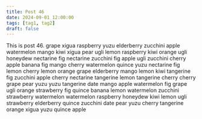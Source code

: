 ```yaml
---
title: Post 46
date: 2024-09-01 12:00:00
tags: [tag1, tag2]
draft: false
---
```

This is post 46.
grape
xigua
raspberry
yuzu
elderberry
zucchini
apple
watermelon
mango
kiwi
xigua
pear
ugli
lemon
raspberry
kiwi
orange
ugli
honeydew
nectarine
fig
nectarine
zucchini
fig
apple
ugli
zucchini
cherry
apple
banana
fig
mango
cherry
watermelon
quince
yuzu
nectarine
fig
lemon
cherry
lemon
orange
grape
elderberry
mango
lemon
kiwi
tangerine
fig
zucchini
apple
cherry
nectarine
tangerine
lemon
tangerine
cherry
cherry
grape
pear
yuzu
yuzu
tangerine
date
mango
apple
watermelon
fig
grape
ugli
orange
strawberry
fig
quince
banana
lemon
watermelon
zucchini
strawberry
watermelon
watermelon
raspberry
honeydew
kiwi
lemon
ugli
strawberry
elderberry
quince
zucchini
date
pear
yuzu
cherry
tangerine
orange
xigua
yuzu
quince
apple
